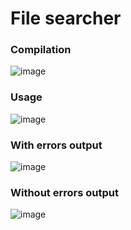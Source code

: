 # File searcher 

### Compilation
![image](https://github.com/Borislavv/go-file-searcher/assets/50691459/d5c50a52-c6a2-4332-834c-ac6353e1a1bc)

### Usage
![image](https://github.com/Borislavv/go-file-searcher/assets/50691459/814b7b26-88e2-406a-a5a6-6668a359ab79)

### With errors output
![image](https://github.com/Borislavv/go-file-searcher/assets/50691459/b4e61aed-5eb7-47d6-a1f8-285a68296a22)

### Without errors output
![image](https://github.com/Borislavv/go-file-searcher/assets/50691459/13175083-ec22-4ccd-8f29-d927174deb36)
